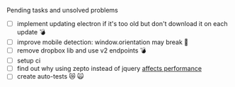 Pending tasks and unsolved problems
- [ ] implement updating electron if it's too old but don't download it on each update :bomb: 
- [ ] improve mobile detection: window.orientation may break :imp:
- [ ] remove dropbox lib and use v2 endpoints 💣 
- [ ] setup ci 
- [ ] find out why using zepto instead of jquery [affects performance](https://github.com/madrobby/zepto/issues/1169)
- [ ] create auto-tests :crying_cat_face: :scream_cat: 